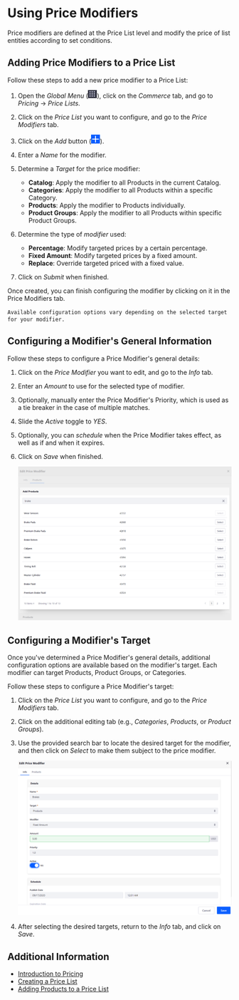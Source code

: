 # Using Price Modifiers

Price modifiers are defined at the Price List level and modify the price of list entities according to set conditions. <!--TASK: Improve introduction-->

## Adding Price Modifiers to a Price List

Follow these steps to add a new price modifier to a Price List:

1. Open the *Global Menu* (![Applications Menu icon](../images/icon-applications-menu.png)), click on the *Commerce* tab, and go to *Pricing* &rarr; *Price Lists*.

1. Click on the *Price List* you want to configure, and go to the *Price Modifiers* tab.

1. Click on the *Add* button (![Add icon](../images/icon-add.png)).

1. Enter a *Name* for the modifier.

1. Determine a *Target* for the price modifier:

   * **Catalog**: Apply the modifier to all Products in the current Catalog.
   * **Categories**: Apply the modifier to all Products within a specific Category.
   * **Products**: Apply the modifier to Products individually.
   * **Product Groups**: Apply the modifier to all Products within specific Product Groups.

1. Determine the type of *modifier* used:

   * **Percentage**: Modify targeted prices by a certain percentage.
   * **Fixed Amount**: Modify targeted prices by a fixed amount.
   * **Replace**: Override targeted priced with a fixed value.

1. Click on *Submit* when finished.

Once created, you can finish configuring the modifier by clicking on it in the Price Modifiers tab.

```{note}
Available configuration options vary depending on the selected target for your modifier.
```

## Configuring a Modifier's General Information

Follow these steps to configure a Price Modifier's general details:

1. Click on the *Price Modifier* you want to edit, and go to the *Info* tab.

1. Enter an *Amount* to use for the selected type of modifier.

1. Optionally, manually enter the Price Modifier's Priority, which is used as a tie breaker in the case of multiple matches.

1. Slide the *Active* toggle to *YES*.

1. Optionally, you can *schedule* when the Price Modifier takes effect, as well as if and when it expires.

1. Click on *Save* when finished.

   ![Configure the price modifier.](./using-price-modifiers/images/01.png)

## Configuring a Modifier's Target

Once you've determined a Price Modifier's general details, additional configuration options are available based on the modifier's target. Each modifier can target Products, Product Groups, or Categories.

Follow these steps to configure a Price Modifier's target:

1. Click on the *Price List* you want to configure, and go to the *Price Modifiers* tab.

1. Click on the additional editing tab (e.g., *Categories*, *Products*, or *Product Groups*).

1. Use the provided search bar to locate the desired target for the modifier, and then click on *Select* to make them subject to the price modifier.

   ![Click on Select to add them to the price modifier.](./using-price-modifiers/images/02.png)

1. After selecting the desired targets, return to the *Info* tab, and click on *Save*.

## Additional Information

* [Introduction to Pricing](./introduction-to-pricing.md)
* [Creating a Price List](creating-a-price-list.md)
* [Adding Products to a Price List](adding-products-to-a-price-list.md)
